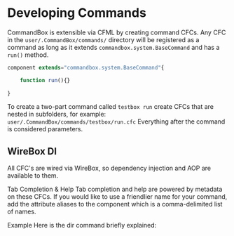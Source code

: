 # Developing Commands

CommandBox is extensible via CFML by creating command CFCs. Any CFC in the `user/.CommandBox/commands/` directory will be registered as a command as long as it extends `commandbox.system.BaseCommand` and has a `run()` method.

```javascript
component extends="commandbox.system.BaseCommand"{

    function run(){}
    
}
```

To create a two-part command called `testbox run` create CFCs that are nested in subfolders, for example: `user/.CommandBox/commands/testbox/run.cfc` Everything after the command is considered parameters.

## WireBox DI
All CFC's are wired via WireBox, so dependency injection and AOP are available to them.

Tab Completion & Help
Tab completion and help are powered by metadata on these CFCs. If you would like to use a friendlier name for your command, add the attribute aliases to the component which is a comma-delimited list of names.

Example
Here is the dir command briefly explained: